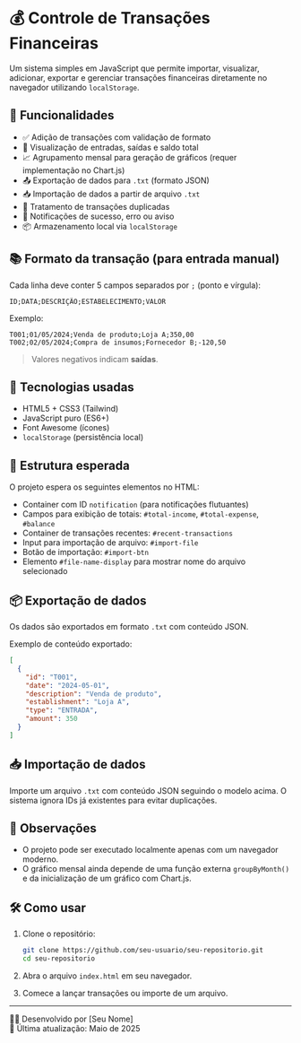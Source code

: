 # 💰 Controle de Transações Financeiras

Um sistema simples em JavaScript que permite importar, visualizar, adicionar, exportar e gerenciar transações financeiras diretamente no navegador utilizando `localStorage`.

## 🚀 Funcionalidades

- ✅ Adição de transações com validação de formato
- 🧾 Visualização de entradas, saídas e saldo total
- 📈 Agrupamento mensal para geração de gráficos (requer implementação no Chart.js)
- 📤 Exportação de dados para `.txt` (formato JSON)
- 📥 Importação de dados a partir de arquivo `.txt`
- 🛑 Tratamento de transações duplicadas
- 🔔 Notificações de sucesso, erro ou aviso
- 📦 Armazenamento local via `localStorage`

## 📚 Formato da transação (para entrada manual)

Cada linha deve conter 5 campos separados por `;` (ponto e vírgula):

```
ID;DATA;DESCRIÇÃO;ESTABELECIMENTO;VALOR
```

Exemplo:

```
T001;01/05/2024;Venda de produto;Loja A;350,00
T002;02/05/2024;Compra de insumos;Fornecedor B;-120,50
```

> Valores negativos indicam **saídas**.

## 🧩 Tecnologias usadas

- HTML5 + CSS3 (Tailwind)
- JavaScript puro (ES6+)
- Font Awesome (ícones)
- `localStorage` (persistência local)

## 📁 Estrutura esperada

O projeto espera os seguintes elementos no HTML:

- Container com ID `notification` (para notificações flutuantes)
- Campos para exibição de totais: `#total-income`, `#total-expense`, `#balance`
- Container de transações recentes: `#recent-transactions`
- Input para importação de arquivo: `#import-file`
- Botão de importação: `#import-btn`
- Elemento `#file-name-display` para mostrar nome do arquivo selecionado

## 📦 Exportação de dados

Os dados são exportados em formato `.txt` com conteúdo JSON.

Exemplo de conteúdo exportado:

```json
[
  {
    "id": "T001",
    "date": "2024-05-01",
    "description": "Venda de produto",
    "establishment": "Loja A",
    "type": "ENTRADA",
    "amount": 350
  }
]
```

## 📥 Importação de dados

Importe um arquivo `.txt` com conteúdo JSON seguindo o modelo acima. O sistema ignora IDs já existentes para evitar duplicações.

## 📌 Observações

- O projeto pode ser executado localmente apenas com um navegador moderno.
- O gráfico mensal ainda depende de uma função externa `groupByMonth()` e da inicialização de um gráfico com Chart.js.

## 🛠️ Como usar

1. Clone o repositório:
   ```bash
   git clone https://github.com/seu-usuario/seu-repositorio.git
   cd seu-repositorio
   ```

2. Abra o arquivo `index.html` em seu navegador.

3. Comece a lançar transações ou importe de um arquivo.

---

🧑‍💻 Desenvolvido por [Seu Nome]  
📅 Última atualização: Maio de 2025

